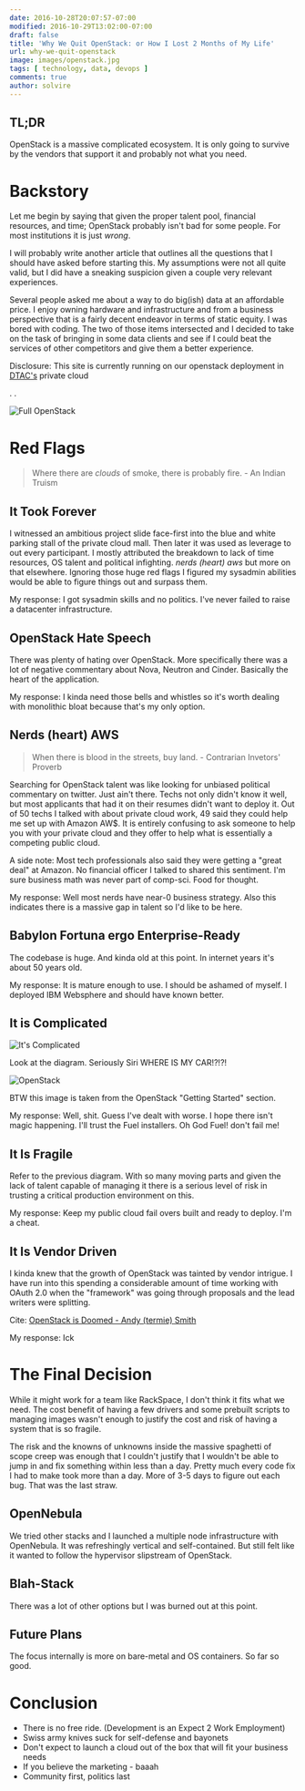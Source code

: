 ```yaml
---
date: 2016-10-28T20:07:57-07:00
modified: 2016-10-29T13:02:00-07:00
draft: false
title: 'Why We Quit OpenStack: or How I Lost 2 Months of My Life'
url: why-we-quit-openstack
image: images/openstack.jpg
tags: [ technology, data, devops ]
comments: true
author: solvire
---
```


## TL;DR

OpenStack is a massive complicated ecosystem. It is only going to survive by the vendors that support it and probably not what you need.

# Backstory

Let me begin by saying that given the proper talent pool, financial resources, and time; OpenStack probably isn't bad for some people. For most institutions it is just _wrong_.

I will probably write another article that outlines all the questions that I should have asked before starting this. My assumptions were not all quite valid, but I did have a sneaking suspicion given a couple very relevant experiences.


Several people asked me about a way to do big(ish) data at an affordable price. I enjoy owning hardware and infrastructure and from a business perspective that is a fairly decent endeavor in terms of static equity. I was bored with coding. The two of those items intersected and I decided to take on the task of bringing in some data clients and see if I could beat the services of other competitors and give them a better experience.

Disclosure: This site is currently running on our openstack deployment in [DTAC's](http://dtac.io) private cloud

.
.


![Full OpenStack](/images/full_openstack.jpg)

# Red Flags

> Where there are _clouds_ of smoke, there is probably fire. - An Indian Truism

## It Took Forever

I witnessed an ambitious project slide face-first into the blue and white parking stall of the private cloud mall. Then later it was used as leverage to out every participant. I mostly attributed the breakdown to lack of time resources, OS talent and political infighting.  _nerds (heart) aws_ but more on that elsewhere.  Ignoring those huge red flags I figured my sysadmin abilities would be able to figure things out and surpass them.


My response: I got sysadmin skills and no politics. I've never failed to raise a datacenter infrastructure.

## OpenStack Hate Speech

There was plenty of hating over OpenStack. More specifically there was a lot of negative commentary about Nova, Neutron and Cinder. Basically the heart of the application.

My response: I kinda need those bells and whistles so it's worth dealing with monolithic bloat because that's my only option.

## Nerds (heart) AWS

> When there is blood in the streets, buy land. - Contrarian Invetors' Proverb

Searching for OpenStack talent was like looking for unbiased political commentary on twitter. Just ain't there.  Techs not only didn't know it well, but most applicants that had it on their resumes didn't want to deploy it. Out of 50 techs I talked with about private cloud work, 49 said they could help me set up with Amazon AW$.  It is entirely confusing to ask someone to help you with your private cloud and they offer to help what is essentially a competing public cloud.

A side note: Most tech professionals also said they were getting a "great deal" at Amazon. No financial officer I talked to shared this sentiment. I'm sure business math was never part of comp-sci. Food for thought.

My response: Well most nerds have near-0 business strategy. Also this indicates there is a massive gap in talent so I'd like to be here.


## Babylon Fortuna ergo Enterprise-Ready

The codebase is huge. And kinda old at this point. In internet years it's about 50 years old.

My response: It is mature enough to use. I should be ashamed of myself. I deployed IBM Websphere and should have known better.

## It is Complicated

![It's Complicated](/images/fb_complicated.png)

Look at the diagram. Seriously Siri WHERE IS MY CAR!?!?!

![OpenStack](http://docs.openstack.org/icehouse/training-guides/content/figures/5/a/figures/openstack-arch-havana-logical-v1.jpg)

BTW this image is taken from the OpenStack "Getting Started" section.

My response: Well, shit. Guess I've dealt with worse. I hope there isn't magic happening. I'll trust the Fuel installers. Oh God Fuel! don't fail me!

## It Is Fragile

Refer to the previous diagram. With so many moving parts and given the lack of talent capable of managing it there is a serious level of risk in trusting a critical production environment on this.


My response: Keep my public cloud fail overs built and ready to deploy. I'm a cheat.

## It Is Vendor Driven

I kinda knew that the growth of OpenStack was tainted by vendor intrigue. I have run into this spending a considerable amount of time working with OAuth 2.0 when the "framework" was going through proposals and the lead writers were splitting.

Cite: [OpenStack is Doomed - Andy (termie) Smith](https://www.openstack.org/summit/vancouver-2015/summit-videos/presentation/openstack-is-doomed-and-it-is-your-fault)


My response: Ick

# The Final Decision

While it might work for a team like RackSpace, I don't think it fits what we need. The cost benefit of having a few drivers and some prebuilt scripts to managing images wasn't enough to justify the cost and risk of having a system that is so fragile.

The risk and the knowns of unknowns inside the massive spaghetti of scope creep was enough that I couldn't justify that I wouldn't be able to jump in and fix something within less than a day. Pretty much every code fix I had to make took more than a day. More of 3-5 days to figure out each bug. That was the last straw.

## OpenNebula

We tried other stacks and I launched a multiple node infrastructure with OpenNebula. It was refreshingly vertical and self-contained. But still felt like it wanted to follow the hypervisor slipstream of OpenStack.

## Blah-Stack

There was a lot of other options but I was burned out at this point.


## Future Plans

The focus internally is more on bare-metal and OS containers. So far so good.


# Conclusion

- There is no free ride. (Development is an Expect 2 Work Employment)
- Swiss army knives suck for self-defense and bayonets
- Don't expect to launch a cloud out of the box that will fit your business needs
- If you believe the marketing - baaah
- Community first, politics last
